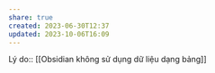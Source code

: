 ```yaml
---
share: true
created: 2023-06-30T12:37
updated: 2023-10-06T16:09
---
```

Lý do:: [[Obsidian không sử dụng dữ liệu dạng bảng]]
